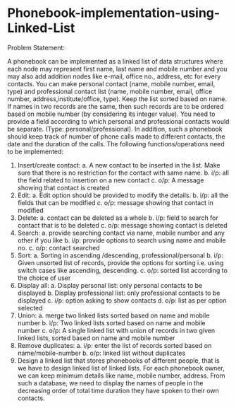 # Phonebook-implementation-using-Linked-List
Problem Statement:

A phonebook can be implemented as a linked list of data structures where each node may represent first name, last name and mobile number and you may also add addition nodes like e-mail, office no., address, etc for every contacts. You can make personal contact (name, mobile number, email, type) and professional contact list (name, mobile number, email, office number, address,institute/office, type). Keep the list sorted based on name. If names in two records are the same, then such records are to be ordered based on mobile number (by considering its integer value).
You need to provide a field according to which personal and professional contacts would be separate. (Type: personal/professional). In addition, such a phonebook should keep track of number of phone calls made to different contacts, the date and the duration of the calls.
The following functions/operations need to be implemented:
1. Insert/create contact:
a. A new contact to be inserted in the list. Make sure that there is no restriction for the contact with same name.
b. i/p: all the field related to insertion on a new contact
c. o/p: A message showing that contact is created
2. Edit:
a. Edit option should be provided to modify the details.
b. i/p: all the fields that can be modified
c. o/p: message showing that contact in modified
3. Delete:
a. contact can be deleted as a whole
b. i/p: field to search for contact that is to be deleted
c. o/p: message showing contact is deleted
4. Search:
a. provide searching contact via name, mobile number and any other if you like
b. i/p: provide options to search using name and mobile no.
c. o/p: contact searched
5. Sort:
a. Sorting in ascending /descending, professional/personal
b. i/p: Given unsorted list of records, provide the options for sorting i.e. using switch cases like ascending, descending.
c. o/p: sorted list according to the choice of user
6. Display all:
a. Display personal list: only personal contacts to be displayed
b. Display professional list: only professional contacts to be displayed
c. i/p: option asking to show contacts
d. o/p: list as per option selected
7. Union:
a. merge two linked lists sorted based on name and mobile number
b. i/p: Two linked lists sorted based on name and mobile number
c. o/p: A single linked list with union of records in two given linked lists, sorted based on name and mobile number
8. Remove duplicates:
a. i/p: enter the list of records sorted based on name/mobile-number
b. o/p: linked list without duplicates
9. Design a linked list that stores phonebooks of different people, that is we have to design linked list of linked lists. For each phonebook owner, we can keep minimum details like name, mobile number, address. From such a database, we need to display the names of people in the decreasing order of total time duration they have spoken to their own contacts.
